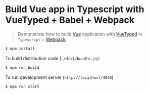 # Build Vue app in Typescript with VueTyped + Babel + Webpack
> Demonstrate how to build [Vue](https://github.com/vuejs/vue) application with [VueTyped](https://github.com/vue-typed/vue-typed) in `Typescript` + [Webpack](http://webpack.github.io/).

```bash
$ npm install
```

To build distribution code (`./dist/bundle.js`):
```bash
$ npm run build
```

To run development server (`http://localhost/4040`)
```bash
$ npm run start
```
